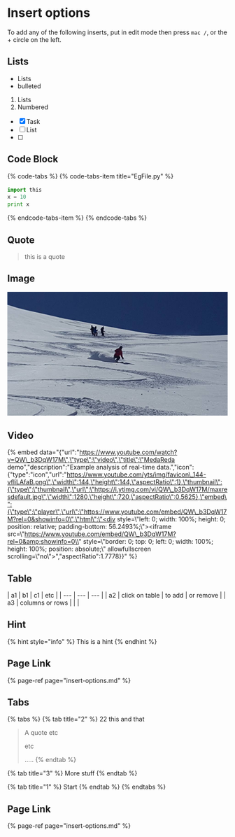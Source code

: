 # Insert options

To add any of the following inserts, put in edit mode then press `mac /`, or the + circle on the left.



## Lists

* Lists
* bulleted

1. Lists
2. Numbered

* [x] Task
* [ ] List
* [ ] 
## Code Block

{% code-tabs %}
{% code-tabs-item title="EgFile.py" %}
```python
import this
x = 10
print x
```
{% endcode-tabs-item %}
{% endcode-tabs %}

## Quote

> this is a quote

## Image



![Skiing](../../.gitbook/assets/les2alpes.jpg)

## Video

{% embed data="{\"url\":\"https://www.youtube.com/watch?v=QW\_b3DqW17M\",\"type\":\"video\",\"title\":\"MedaReda demo\",\"description\":\"Example analysis of real-time data.\",\"icon\":{\"type\":\"icon\",\"url\":\"https://www.youtube.com/yts/img/favicon\_144-vfliLAfaB.png\",\"width\":144,\"height\":144,\"aspectRatio\":1},\"thumbnail\":{\"type\":\"thumbnail\",\"url\":\"https://i.ytimg.com/vi/QW\_b3DqW17M/maxresdefault.jpg\",\"width\":1280,\"height\":720,\"aspectRatio\":0.5625},\"embed\":{\"type\":\"player\",\"url\":\"https://www.youtube.com/embed/QW\_b3DqW17M?rel=0&showinfo=0\",\"html\":\"<div style=\\"left: 0; width: 100%; height: 0; position: relative; padding-bottom: 56.2493%;\\"><iframe src=\\"https://www.youtube.com/embed/QW\_b3DqW17M?rel=0&amp;showinfo=0\\" style=\\"border: 0; top: 0; left: 0; width: 100%; height: 100%; position: absolute;\\" allowfullscreen scrolling=\\"no\\"></iframe></div>\",\"aspectRatio\":1.7778}}" %}

## Table

| a1 | b1 | c1 | etc |
| --- | --- | --- |
| a2 | click on table | to add  | or remove |
| a3 | columns or rows |  |  |

## Hint

{% hint style="info" %}
This is a hint
{% endhint %}

## Page Link

{% page-ref page="insert-options.md" %}

## Tabs

{% tabs %}
{% tab title="2" %}
22 this and that

> A quote etc
>
> etc
>
> .....
{% endtab %}

{% tab title="3" %}
More stuff
{% endtab %}

{% tab title="1" %}
Start
{% endtab %}
{% endtabs %}

## Page Link

{% page-ref page="insert-options.md" %}


